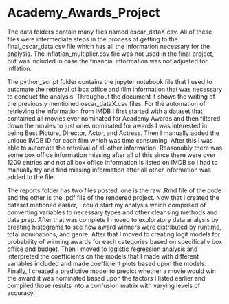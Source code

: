 # Academy_Awards_Project

The data folders contain many files named oscar_dataX.csv. All of these files were intermediate steps in the process of getting to the final_oscar_data.csv file which has all the information necessary for the analysis. The inflation_multiplier.csv file was not used in the final project, but was included in case the financial information was not adjusted for inflation. 

The python_script folder contains the jupyter notebook file that I used to automate the retrieval of box office and film information that was necessary to conduct the analysis. Throughout the document it shows the writing of the previously mentioned oscar_dataX.csv files. For the automation of retrieving the information from IMDB I first started with a dataset that contained all movies ever nominated for Academy Awards and then filtered down the movies to just ones nominated for awards I was interested in being Best Picture, Director, Actor, and Actress. Then I manually added the unique IMDB ID for each film which was time consuming. After this I was able to automate the retreival of all other information. Reasonably there was some box office information missing after all of this since there were over 1200 entries and not all box office information is listed on IMDB so I had to manually try and find missing information after all other information was added to the file.

The reports folder has two files posted, one is the raw .Rmd file of the code and the other is the .pdf file of the rendered project. Now that I created the dataset metioned earlier, I could start my analysis which comprised of converting variables to necessary types and other cleansing methods and data prep. After that was complete I moved to exploratory data analysis by creating histograms to see how award winners were distributed by runtime, total nominations, and genre. After that I moved to creating logit models for probability of winning awards for each categories based on specifically box office and budget. Then I moved to logistic regression analysis and interpreted the coefficients on the models that I made with different variables included and made coefficient plots based upon the models. Finally, I created a predictive model to predict whether a movie would win the award it was nominated based upon the factors I listed earlier and compiled those results into a confusion matrix with varying levels of accuracy.
